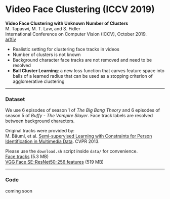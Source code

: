# Video Face Clustering (ICCV 2019)

<strong>Video Face Clustering with Unknown Number of Clusters</strong>  
M. Tapaswi, M. T. Law, and S. Fidler  
International Conference on Computer Vision (ICCV), October 2019.  
[arXiv](https://arxiv.org/abs/1908.03381)

+ Realistic setting for clustering face tracks in videos
+ Number of clusters is not known
+ Background character face tracks are not removed and need to be resolved
+ <strong>Ball Cluster Learning</strong>: a new loss function that carves feature space into balls of a learned radius that can be used as a stopping criterion of agglomerative clustering

---

### Dataset
We use 6 episodes of season 1 of <em>The Big Bang Theory</em> and 6 episodes of season 5 of <em>Buffy - The Vampire Slayer</em>. Face track labels are resolved between background characters.

Original tracks were provided by:  
M. Bäuml, et al. [Semi-supervised Learning with Constraints for Person Identification in Multimedia Data](http://www.cs.toronto.edu/~makarand/papers/CVPR2013.pdf). CVPR 2013.

Please use the <code>download.sh</code> script inside <code>data/</code> for convenience.  
[Face tracks](http://www.cs.toronto.edu/~makarand/downloads/bcl_iccv2019/tracks.tar.gz) (5.3 MB)  
[VGG Face SE-ResNet50-256 features](http://www.cs.toronto.edu/~makarand/downloads/bcl_iccv2019/features.tar.gz) (519 MB)


---

### Code
coming soon

